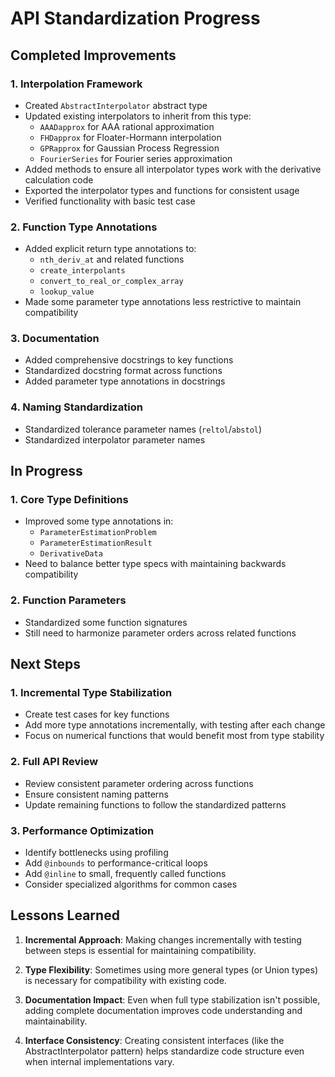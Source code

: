 # API Standardization Progress

## Completed Improvements

### 1. Interpolation Framework
- Created `AbstractInterpolator` abstract type
- Updated existing interpolators to inherit from this type:
  - `AAADapprox` for AAA rational approximation
  - `FHDapprox` for Floater-Hormann interpolation 
  - `GPRapprox` for Gaussian Process Regression
  - `FourierSeries` for Fourier series approximation
- Added methods to ensure all interpolator types work with the derivative calculation code
- Exported the interpolator types and functions for consistent usage
- Verified functionality with basic test case

### 2. Function Type Annotations
- Added explicit return type annotations to:
  - `nth_deriv_at` and related functions
  - `create_interpolants` 
  - `convert_to_real_or_complex_array`
  - `lookup_value`
- Made some parameter type annotations less restrictive to maintain compatibility

### 3. Documentation
- Added comprehensive docstrings to key functions
- Standardized docstring format across functions
- Added parameter type annotations in docstrings

### 4. Naming Standardization
- Standardized tolerance parameter names (`reltol`/`abstol`)
- Standardized interpolator parameter names

## In Progress

### 1. Core Type Definitions
- Improved some type annotations in:
  - `ParameterEstimationProblem`
  - `ParameterEstimationResult`
  - `DerivativeData`
- Need to balance better type specs with maintaining backwards compatibility

### 2. Function Parameters
- Standardized some function signatures
- Still need to harmonize parameter orders across related functions

## Next Steps

### 1. Incremental Type Stabilization
- Create test cases for key functions
- Add more type annotations incrementally, with testing after each change
- Focus on numerical functions that would benefit most from type stability

### 2. Full API Review
- Review consistent parameter ordering across functions
- Ensure consistent naming patterns  
- Update remaining functions to follow the standardized patterns

### 3. Performance Optimization
- Identify bottlenecks using profiling
- Add `@inbounds` to performance-critical loops
- Add `@inline` to small, frequently called functions
- Consider specialized algorithms for common cases

## Lessons Learned

1. **Incremental Approach**: Making changes incrementally with testing between steps is essential for maintaining compatibility.

2. **Type Flexibility**: Sometimes using more general types (or Union types) is necessary for compatibility with existing code.

3. **Documentation Impact**: Even when full type stabilization isn't possible, adding complete documentation improves code understanding and maintainability.

4. **Interface Consistency**: Creating consistent interfaces (like the AbstractInterpolator pattern) helps standardize code structure even when internal implementations vary.